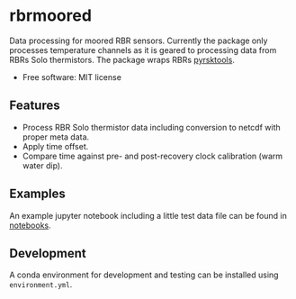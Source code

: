 rbrmoored
=========

Data processing for moored RBR sensors.
Currently the package only processes temperature channels as it is geared to processing data from RBRs Solo thermistors.
The package wraps RBRs [pyrsktools](https://docs.rbr-global.com/pyrsktools/index.html).

* Free software: MIT license

Features
--------
* Process RBR Solo thermistor data including conversion to netcdf with proper meta data.
* Apply time offset.
* Compare time against pre- and post-recovery clock calibration (warm water dip).


Examples
--------
An example jupyter notebook including a little test data file can be found in [notebooks](./notebooks).


Development
-----------
A conda environment for development and testing can be installed using `environment.yml`.
